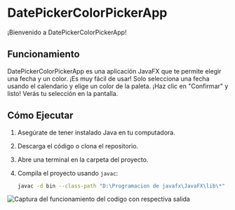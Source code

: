 
# DatePickerColorPickerApp

¡Bienvenido a DatePickerColorPickerApp!

## Funcionamiento
DatePickerColorPickerApp es una aplicación JavaFX que te permite elegir una fecha y un color. ¡Es muy fácil de usar! Solo selecciona una fecha usando el calendario y elige un color de la paleta. ¡Haz clic en "Confirmar" y listo! Verás tu selección en la pantalla.

## Cómo Ejecutar
1. Asegúrate de tener instalado Java en tu computadora.
2. Descarga el código o clona el repositorio.
3. Abre una terminal en la carpeta del proyecto.
4. Compila el proyecto usando `javac`:

   ```sh
   javac -d bin --class-path "D:\Programacion de javafx\JavaFX\lib\*" src/com/myapp/AppLauncher.java

![Captura del funcionamiento del codigo con respectiva salida](https://github.com/AndresDr71/DatePickerColorPickerApp/assets/104042777/744cf9fd-019b-487b-b0af-af8d64a5150c)
